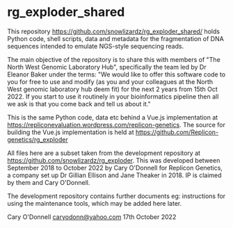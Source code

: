 # rg_exploder_shared
 
This repository https://github.com/snowlizardz/rg_exploder_shared/ holds Python code, shell scripts, data and metadata for the fragmentation of DNA sequences intended to emulate NGS-style sequencing reads. 

The main objective of the repository is to share this with members of "The North West Genomic Laboratory Hub", specifically the team led by Dr Eleanor Baker under the terms: "We would like to offer this software code to you for free to use and modify (as you and your colleagues at the North West genomic laboratory hub deem fit) for the next 2 years from 15th Oct 2022.  If you start to use it routinely in your bioinformatics pipeline then all we ask is that you come back and tell us about it."

This is the same Python code, data etc behind a Vue.js implementation at https://repliconevaluation.wordpress.com/replicon-genetics. 
The source for building the Vue.js implementation is held at https://github.com/Replicon-genetics/rg_exploder

All files here are a subset taken from the development repository at https://github.com/snowlizardz/rg_exploder. 
This was developed between September 2018 to October 2022 by Cary O'Donnell for Replicon Genetics, a company set up Dr Gillian Ellison and Jane Theaker in 2018. IP is claimed by them and Cary O'Donnell. 

The development repository contains further documents eg: instructions for using the maintenance tools, which may be added here later.

Cary O'Donnell caryodonn@yahoo.com 17th October 2022 
